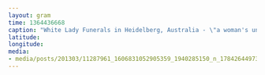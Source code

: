```yaml
---
layout: gram
time: 1364436668
caption: "White Lady Funerals in Heidelberg, Australia - \"a woman's understanding\" - so strange."
latitude: 
longitude: 
media:
- media/posts/201303/11287961_1606831052905359_1940285150_n_17842644973000351.jpg
---
```

